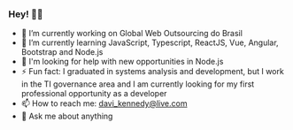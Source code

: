 ### Hey! 👋😏


- 🔭 I’m currently working on Global Web Outsourcing do Brasil
- 🌱 I’m currently learning JavaScript, Typescript, ReactJS, Vue, Angular, Bootstrap and Node.js
- 🤔 I'm looking for help with new opportunities in Node.js
- ⚡ Fun fact: I graduated in systems analysis and development, but I work in the TI governance area and I am currently looking for my first professional opportunity as a developer
- 📫 How to reach me: <davi_kennedy@live.com>
- 💬 Ask me about anything
